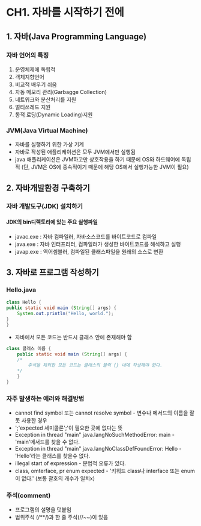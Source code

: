 # CH1. 자바를 시작하기 전에

## 1. 자바(Java Programming Language) 

### 자바 언어의 특징

1. 운영체제에 독립적
2. 객체지향언어
3. 비교적 배우기 쉬움
4. 자동 메모리 관리(Garbagge Collection)
5. 네트워크와 분산처리를 지원
6. 멀티쓰레드 지원
7. 동적 로딩(Dynamic Loading)지원

### JVM(Java Virtual Machine)

- 자바를 실행하기 위한 가상 기계
- 자바로 작성된 애플리케이션은 모두 JVM에서만 실행됨
- java 애플리케이션은 JVM하고만 상호작용을 하기 때문에 OS와 하드웨어에 독립적 (단, JVM은 OS에 종속적이기 때문에 해당 OS에서 실행가능한 JVM이 필요)

## 2. 자바개발환경 구축하기

### 자바 개발도구(JDK) 설치하기

#### 	JDK의 bin디렉토리에 있는 주요 실행파일	

- javac.exe : 자바 컴파일러, 자바소스코드를 바이트코드로 컴파일
- java.exe  : 자바 인터프리터, 컴파일러가 생성한 바이트코드를 해석하고 실행 
- javap.exe : 역어셈블러, 컴파일된 클래스파일을 원래의 소스로 변환

## 3. 자바로 프로그램 작성하기

### Hello.java

``` java
class Hello {
public static void main (String[] args) {
	System.out.println("Hello, world.");
}
}
```

- 자바에서 모든 코드는 반드시 클래스 안에 존재해야 함

```java
class 클래스 이름 {
	public static void main (String[] args) {
	/*
		주석을 제외한 모든 코드는 클래스의 블럭 {} 내에 작성해야 한다.
	*/
	}
}
```

### 자주 발생하는 에러와 해결방법

- cannot find symbol 또는 cannot resolve symbol - 변수나 메서드의 이름을 잘못 사용한 경우 
- ';'expected 세미콜론';'이 필요한 곳에 없다는 뜻
- Exception in thread "main" java.langNoSuchMethodError: main - 'main'메서드를 찾을 수 없다.
- Exception in thread "main" java.langNoClassDefFoundError: Hello - 'Hello'라는 클래스를 찾을수 없다.
- illegal start of expression - 문법적 오류가 있다.
- class, omterface, pr enum expected - '키워드 class나 interface 또는 enum이 없다.' (보통 괄호의 개수가 일치x)

### 주석(comment)

- 프로그램의 설명을 덧붙임
- 범위주석 (/**/)과 한 줄 주석(//~~)이 있음


